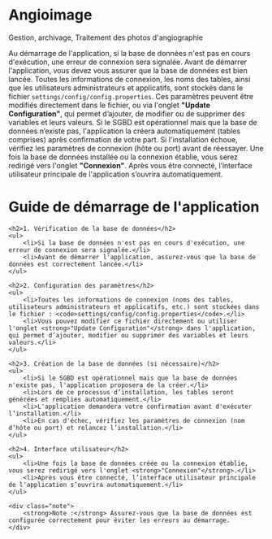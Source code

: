 # Angioimage
Gestion, archivage, Traitement des photos d'angiographie 
<p>
    Au démarrage de l'application, si la base de données n'est pas en cours d'exécution, une erreur de connexion sera signalée. 
    Avant de démarrer l'application, vous devez vous assurer que la base de données est bien lancée. 
    Toutes les informations de connexion, les noms des tables, ainsi que les utilisateurs administrateurs et applicatifs, 
    sont stockés dans le fichier <code>settings/config/config.properties</code>. Ces paramètres peuvent être modifiés directement dans le fichier, 
    ou via l'onglet <strong>"Update Configuration"</strong>, qui permet d’ajouter, de modifier ou de supprimer des variables et leurs valeurs.
    Si le SGBD est opérationnel mais que la base de données n’existe pas, l'application la créera automatiquement 
    (tables comprises) après confirmation de votre part. Si l'installation échoue, vérifiez les paramètres de connexion 
    (hôte ou port) avant de réessayer. Une fois la base de données installée ou la connexion établie, vous serez redirigé 
    vers l'onglet <strong>"Connexion"</strong>. Après vous être connecté, l’interface utilisateur principale de l'application 
    s’ouvrira automatiquement.
</p>

 <h1>Guide de démarrage de l'application</h1>

    <h2>1. Vérification de la base de données</h2>
    <ul>
        <li>Si la base de données n'est pas en cours d'exécution, une erreur de connexion sera signalée.</li>
        <li>Avant de démarrer l'application, assurez-vous que la base de données est correctement lancée.</li>
    </ul>

    <h2>2. Configuration des paramètres</h2>
    <ul>
        <li>Toutes les informations de connexion (noms des tables, utilisateurs administrateurs et applicatifs, etc.) sont stockées dans le fichier : <code>settings/config/config.properties</code>.</li>
        <li>Vous pouvez modifier ce fichier directement ou utiliser l'onglet <strong>"Update Configuration"</strong> dans l'application, qui permet d’ajouter, modifier ou supprimer des variables et leurs valeurs.</li>
    </ul>

    <h2>3. Création de la base de données (si nécessaire)</h2>
    <ul>
        <li>Si le SGBD est opérationnel mais que la base de données n'existe pas, l'application proposera de la créer.</li>
        <li>Lors de ce processus d’installation, les tables seront générées et remplies automatiquement.</li>
        <li>L'application demandera votre confirmation avant d'exécuter l’installation.</li>
        <li>En cas d'échec, vérifiez les paramètres de connexion (nom d’hôte ou port) et relancez l’installation.</li>
    </ul>

    <h2>4. Interface utilisateur</h2>
    <ul>
        <li>Une fois la base de données créée ou la connexion établie, vous serez redirigé vers l'onglet <strong>"Connexion"</strong>.</li>
        <li>Après vous être connecté, l’interface utilisateur principale de l'application s’ouvrira automatiquement.</li>
    </ul>

    <div class="note">
        <strong>Note :</strong> Assurez-vous que la base de données est configurée correctement pour éviter les erreurs au démarrage.
    </div>
